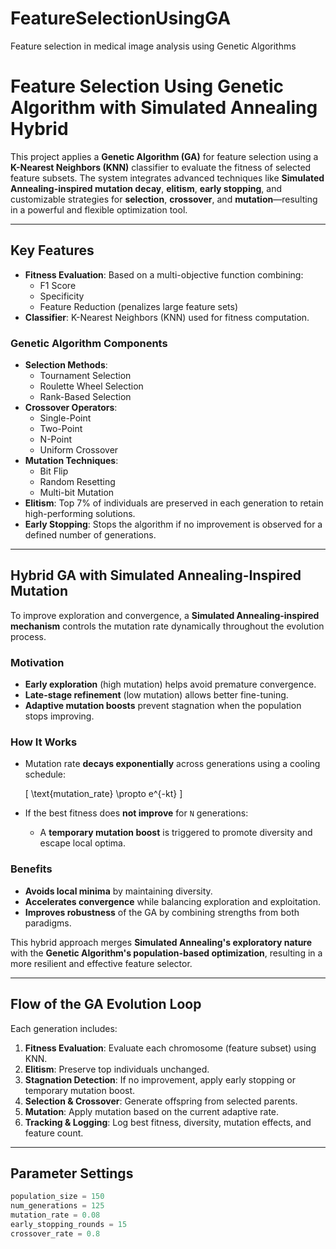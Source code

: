# FeatureSelectionUsingGA
Feature selection in medical image analysis using Genetic Algorithms

#  Feature Selection Using Genetic Algorithm with Simulated Annealing Hybrid

This project applies a **Genetic Algorithm (GA)** for feature selection using a **K-Nearest Neighbors (KNN)** classifier to evaluate the fitness of selected feature subsets. The system integrates advanced techniques like **Simulated Annealing-inspired mutation decay**, **elitism**, **early stopping**, and customizable strategies for **selection**, **crossover**, and **mutation**—resulting in a powerful and flexible optimization tool.

---

##  Key Features

- **Fitness Evaluation**: Based on a multi-objective function combining:
  - F1 Score
  - Specificity
  - Feature Reduction (penalizes large feature sets)
- **Classifier**: K-Nearest Neighbors (KNN) used for fitness computation.

###  Genetic Algorithm Components

- **Selection Methods**:
  - Tournament Selection
  - Roulette Wheel Selection
  - Rank-Based Selection
- **Crossover Operators**:
  - Single-Point
  - Two-Point
  - N-Point
  - Uniform Crossover
- **Mutation Techniques**:
  - Bit Flip
  - Random Resetting
  - Multi-bit Mutation
- **Elitism**: Top 7% of individuals are preserved in each generation to retain high-performing solutions.
- **Early Stopping**: Stops the algorithm if no improvement is observed for a defined number of generations.

---

##  Hybrid GA with Simulated Annealing-Inspired Mutation

To improve exploration and convergence, a **Simulated Annealing-inspired mechanism** controls the mutation rate dynamically throughout the evolution process.

###  Motivation

- **Early exploration** (high mutation) helps avoid premature convergence.
- **Late-stage refinement** (low mutation) allows better fine-tuning.
- **Adaptive mutation boosts** prevent stagnation when the population stops improving.

###  How It Works

- Mutation rate **decays exponentially** across generations using a cooling schedule:
  
  \[
  \text{mutation\_rate} \propto e^{-kt}
  \]

- If the best fitness does **not improve** for `N` generations:
  - A **temporary mutation boost** is triggered to promote diversity and escape local optima.

### Benefits

- **Avoids local minima** by maintaining diversity.
- **Accelerates convergence** while balancing exploration and exploitation.
- **Improves robustness** of the GA by combining strengths from both paradigms.

This hybrid approach merges **Simulated Annealing's exploratory nature** with the **Genetic Algorithm's population-based optimization**, resulting in a more resilient and effective feature selector.

---

## Flow of the GA Evolution Loop

Each generation includes:

1. **Fitness Evaluation**: Evaluate each chromosome (feature subset) using KNN.
2. **Elitism**: Preserve top individuals unchanged.
3. **Stagnation Detection**: If no improvement, apply early stopping or temporary mutation boost.
4. **Selection & Crossover**: Generate offspring from selected parents.
5. **Mutation**: Apply mutation based on the current adaptive rate.
6. **Tracking & Logging**: Log best fitness, diversity, mutation effects, and feature count.

---

##  Parameter Settings

```python
population_size = 150
num_generations = 125
mutation_rate = 0.08
early_stopping_rounds = 15
crossover_rate = 0.8
